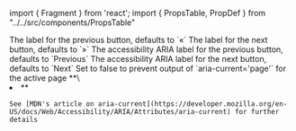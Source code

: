 import { Fragment } from 'react';
import { PropsTable, PropDef } from "../../src/components/PropsTable"

<Fragment>
  <PropDef name='previousLabel' type='string' defaultValue='«'>
    The label for the previous button, defaults to `«`
  </PropDef>
  <PropDef name='nextLabel' type='string' defaultValue='»'>
    The label for the next button, defaults to `»`
  </PropDef>
  <PropDef name='ariaPreviousLabel' type='string' defaultValue='Previous'>
    The accessibility ARIA label for the previous button, defaults to `Previous`
  </PropDef>
  <PropDef name='ariaNextLabel' type='string' defaultValue='Next'>
    The accessibility ARIA label for the next button, defaults to `Next`
  </PropDef>
  <PropDef name='ariaCurrentAttr' type='boolean' defaultValue='true'>
    Set to false to prevent output of `aria-current='page'` for the active page **\<li>**

    See [MDN's article on aria-current](https://developer.mozilla.org/en-US/docs/Web/Accessibility/ARIA/Attributes/aria-current) for further details

  </PropDef>
</Fragment>
